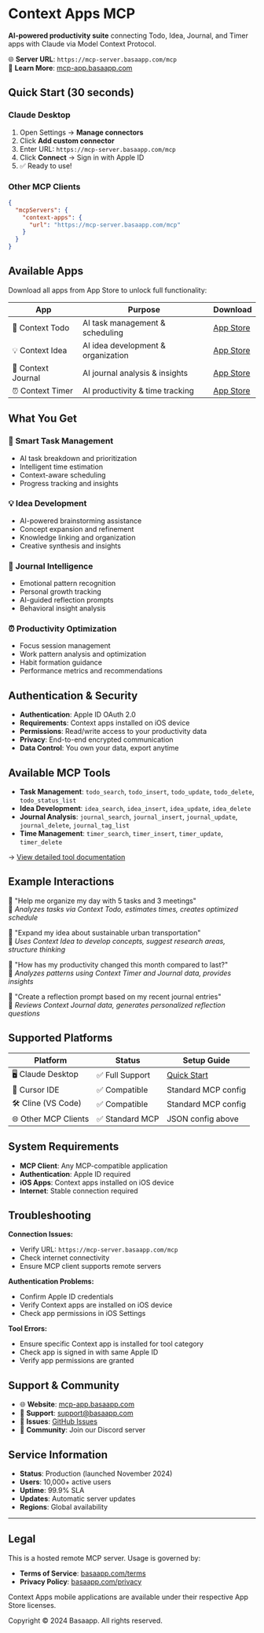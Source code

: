 # Context Apps MCP

**AI-powered productivity suite** connecting Todo, Idea, Journal, and Timer apps with Claude via Model Context Protocol.

🌐 **Server URL**: `https://mcp-server.basaapp.com/mcp`  
📱 **Learn More**: [mcp-app.basaapp.com](https://mcp-app.basaapp.com/)

## Quick Start (30 seconds)

### Claude Desktop
1. Open Settings → **Manage connectors**
2. Click **Add custom connector** 
3. Enter URL: `https://mcp-server.basaapp.com/mcp`
4. Click **Connect** → Sign in with Apple ID
5. ✅ Ready to use!

### Other MCP Clients
```json
{
  "mcpServers": {
    "context-apps": {
      "url": "https://mcp-server.basaapp.com/mcp"
    }
  }
}
```

## Available Apps

Download all apps from App Store to unlock full functionality:

| App | Purpose | Download |
|-----|---------|----------|
| 🎯 Context Todo | AI task management & scheduling | [App Store](https://apps.apple.com/jp/app/context-todo-mcp%E5%AF%BE%E5%BF%9Ctodo%E3%82%A2%E3%83%97%E3%83%AA/id6747934261) |
| 💡 Context Idea | AI idea development & organization | [App Store](https://apps.apple.com/jp/app/context-idea-mcp%E5%AF%BE%E5%BF%9C%E3%82%A2%E3%82%A4%E3%83%87%E3%82%A2%E3%83%8E%E3%83%BC%E3%83%88/id6747934378) |
| 📔 Context Journal | AI journal analysis & insights | [App Store](https://apps.apple.com/jp/app/context-journal-mcp%E5%AF%BE%E5%BF%9C%E6%97%A5%E8%A8%98%E3%82%A2%E3%83%97%E3%83%AA/id6747934304) |
| ⏰ Context Timer | AI productivity & time tracking | [App Store](https://apps.apple.com/jp/app/context-timer-mcp%E5%AF%BE%E5%BF%9C%E3%82%BF%E3%82%A4%E3%83%9E%E3%83%BC/id6747934337) |

## What You Get

### 🎯 Smart Task Management
* AI task breakdown and prioritization
* Intelligent time estimation
* Context-aware scheduling
* Progress tracking and insights

### 💡 Idea Development
* AI-powered brainstorming assistance
* Concept expansion and refinement
* Knowledge linking and organization
* Creative synthesis and insights

### 📔 Journal Intelligence
* Emotional pattern recognition
* Personal growth tracking
* AI-guided reflection prompts
* Behavioral insight analysis

### ⏰ Productivity Optimization
* Focus session management
* Work pattern analysis and optimization
* Habit formation guidance
* Performance metrics and recommendations

## Authentication & Security

* **Authentication**: Apple ID OAuth 2.0
* **Requirements**: Context apps installed on iOS device
* **Permissions**: Read/write access to your productivity data
* **Privacy**: End-to-end encrypted communication
* **Data Control**: You own your data, export anytime

## Available MCP Tools

* **Task Management**: `todo_search`, `todo_insert`, `todo_update`, `todo_delete`, `todo_status_list`
* **Idea Development**: `idea_search`, `idea_insert`, `idea_update`, `idea_delete`
* **Journal Analysis**: `journal_search`, `journal_insert`, `journal_update`, `journal_delete`, `journal_tag_list`
* **Time Management**: `timer_search`, `timer_insert`, `timer_update`, `timer_delete`

→ [View detailed tool documentation](docs/tools.md)

## Example Interactions

👤 "Help me organize my day with 5 tasks and 3 meetings"  
🤖 *Analyzes tasks via Context Todo, estimates times, creates optimized schedule*

👤 "Expand my idea about sustainable urban transportation"  
🤖 *Uses Context Idea to develop concepts, suggest research areas, structure thinking*

👤 "How has my productivity changed this month compared to last?"  
🤖 *Analyzes patterns using Context Timer and Journal data, provides insights*

👤 "Create a reflection prompt based on my recent journal entries"  
🤖 *Reviews Context Journal data, generates personalized reflection questions*

## Supported Platforms

| Platform | Status | Setup Guide |
|----------|--------|-------------|
| 🖥 Claude Desktop | ✅ Full Support | [Quick Start](#quick-start-30-seconds) |
| 📝 Cursor IDE | ✅ Compatible | Standard MCP config |
| 🛠 Cline (VS Code) | ✅ Compatible | Standard MCP config |
| 🌐 Other MCP Clients | ✅ Standard MCP | JSON config above |

## System Requirements

* **MCP Client**: Any MCP-compatible application
* **Authentication**: Apple ID required
* **iOS Apps**: Context apps installed on iOS device
* **Internet**: Stable connection required

## Troubleshooting

**Connection Issues:**
* Verify URL: `https://mcp-server.basaapp.com/mcp`
* Check internet connectivity
* Ensure MCP client supports remote servers

**Authentication Problems:**
* Confirm Apple ID credentials
* Verify Context apps are installed on iOS device
* Check app permissions in iOS Settings

**Tool Errors:**
* Ensure specific Context app is installed for tool category
* Check app is signed in with same Apple ID
* Verify app permissions are granted

## Support & Community

* 🌐 **Website**: [mcp-app.basaapp.com](https://mcp-app.basaapp.com/)
* 📧 **Support**: support@basaapp.com
* 🐛 **Issues**: [GitHub Issues](https://github.com/basaapp/context-apps-mcp/issues)
* 💬 **Community**: Join our Discord server

## Service Information

* **Status**: Production (launched November 2024)
* **Users**: 10,000+ active users
* **Uptime**: 99.9% SLA
* **Updates**: Automatic server updates
* **Regions**: Global availability

---

## Legal

This is a hosted remote MCP server. Usage is governed by:
* **Terms of Service**: [basaapp.com/terms](https://basaapp.com/terms)
* **Privacy Policy**: [basaapp.com/privacy](https://basaapp.com/privacy)

Context Apps mobile applications are available under their respective App Store licenses.

Copyright © 2024 Basaapp. All rights reserved.
